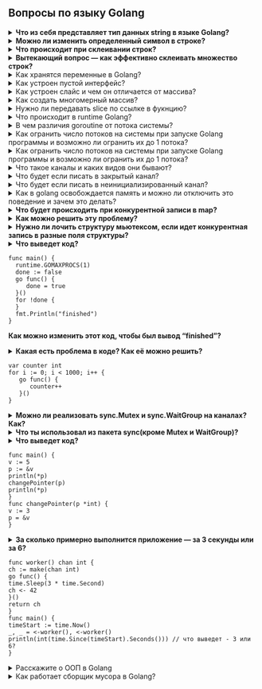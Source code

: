 ## Вопросы по языку Golang

<details>
<summary> <b>Что из себя представляет тип данных string в языке Golang?</b> </summary>
Массив символов
</details> 

<details>
<summary> <b>Можно ли изменить определенный символ в строке?</b> </summary>
Нет, один символ изменить нельзя
</details>  

<details>
<summary> <b>Что происходит при склеивании строк?</b> </summary>
Создание новой строки  
</details>  

<details>
<summary> <b>Вытекающий вопрос — как эффективно склеивать множество строк?</b> </summary>
String.builder  
bytes.buffer + fmt.fprintf  
strconv.appendint  
</details>  

<details>
<summary>Как хранятся переменные в Golang?</summary>
Переменная представляет именованный участок в памяти, который может хранить некоторое значение
</details>  

<details>
<summary>Как устроен пустой интерфейс?</summary>
todo
</details>  

<details>
<summary>Как устроен слайс и чем он отличается от массива?</summary>
Слайс это указатель на элементы массива
</details>  

<details>
<summary>Как создать многомерный массив?</summary>
riptutorial.com/go/example/7303/multidimensional-array
</details> 

<details>
<summary>Нужно ли передавать slice по ссылке в фукнцию?</summary>
Не обязательно, если слайс не расширяешь и не меняешь указатель
</details> 

<details>
<summary>Что происходит в runtime Golang?</summary>
todo
</details> 

<details>
<summary>В чем различия goroutine от потока системы?</summary>
Рутина более легковесна, системный поток может содержать тысячи рутин
</details> 

<details>
<summary>Как огранить число потоков на системы при запуске Golang программы и возможно ли огранить их до 1 потока?</summary>
С помощью установки значения переменной gomaxproc
</details> 

<details>
<summary>Как огранить число потоков на системы при запуске Golang программы и возможно ли огранить их до 1 потока?</summary>
С помощью установки значения переменной gomaxproc
</details> 

<details>
<summary>Что такое каналы и каких видов они бывают?</summary>
С помощью установки значения переменной gomaxproc
</details> 

<details>
<summary>Что будет если писать в закрытый канал?</summary>
С помощью установки значения переменной gomaxproc
</details> 

<details>
<summary>Что будет если писать в неинициализированный канал?</summary>
С помощью установки значения переменной gomaxproc
</details> 

<details>
<summary>Как в golang освобождается память и можно ли отключить это поведение и зачем это делать?</summary>
Есть GC, автоматическую очистку можно отключить и вызывать очистку вручную
</details> 

<details>
<summary> <b>Что будет происходить при конкурентной записи в map?</b> </summary>
Ситуация гонки/паника 
</details>  

<details>
<summary> <b>Как можно решить эту проблему?</b> </summary>
Конкурентность/параллелизм  
С помощью синхронизации доступа к объекту  
</details>  

<details>
<summary> <b>Нужно ли лочить структуру мьютексом, если идет конкурентная запись в разные поля структуры?</b> </summary>
Если есть гарантия, что в одно поле структуры одновременно записывает данные не более одного процесса  
</details>  


<details>
<summary> <b>Что выведет код?</b>  
  
 ```
func main() {
   runtime.GOMAXPROCS(1)  
   done := false  
   go func() {  
      done = true  
   }()  
   for !done {  
   }  
   fmt.Println("finished")  
}  
```
<b>Как можно изменить этот код, чтобы был вывод “finished”?</b>  
</summary>
На текущий момент и так выводит finished  
Чтобы увидеть, что он и так работает – нужно усыпить рутину на 2-3 секунды, перед сменой значения переменной done  
</details>  


<details>
<summary><b>Какая есть проблема в коде?   
Как её можно решить?</b>
  
```
var counter int
for i := 0; i < 1000; i++ {
   go func() {
      counter++
   }()
}
```  
  </summary>
С помощью пакета sync (mutex/waitgroup)
<details> <summary> А как её можно бы было решить, если бы в языке не было пакета sync? </summary> С помощью каналов или атомарного счётчика (который сейчас содержится в пакете sync) </details>   
</details>  

<details>
<summary><b>Можно ли реализовать sync.Mutex и sync.WaitGroup на каналах? Как?</b></summary>
Да, можно, с помощью пакета sync (mutex/waitgroup)  

```
package main
import (
	"fmt"
	"time"
)

func main() {
	c := make(chan bool)
	m := make(map[int]int)
	for i := 0; i < 10; i++ {
		go changeMap(c, i, m)
	}
	c <- true
	time.Sleep(2* time.Second)
	fmt.Println("map value", m)
}

func changeMap(n chan bool, i int, m map[int]int) {
	_ = <-n
	fmt.Printf("inside changeMap where i=%d \n", i)
	m[i] = i
	n <- true
}
```
</details>   

<details>
<summary><b>Что ты использовал из пакета sync(кроме Mutex и WaitGroup)?</b></summary>
Атомарный счётчик 
TODO - Добавить, что там еще есть
</details>  

<details>
<summary><b>Что выведет код?</b>

```
func main() {
v := 5
p := &v
println(*p)
changePointer(p)
println(*p)
}
func changePointer(p *int) {
v := 3
p = &v
}  
```  
  </summary>
  <details>
    <summary>Почему? Как нужно изменить функцию changePointer, чтобы вывело 5 и 3 (в оригинальной версии выводится 5 и 5)?
    </summary>
  Потому что мы в другой области видимости создаём переменную и подменяем не значение, а ссылку, что хранится в p, когда же функция отрабатывает в основной области видимости переменная хранит старую ссылку
  </details> 
</details>  

<details>
<summary><b>За сколько примерно выполнится приложение — за 3 секунды или за 6?</b>
  
```
func worker() chan int {
ch := make(chan int)
go func() {
time.Sleep(3 * time.Second)
ch <- 42
}()
return ch
}
func main() {
timeStart := time.Now()
_, _ = <-worker(), <-worker()
println(int(time.Since(timeStart).Seconds())) // что выведет - 3 или 6?
}
```  
  </summary>
<details> <summary> Что нужно изменить, чтобы код работал за 3 секунды? </summary> Добавить инициализацию воркеров, а потом ждать ответов из них </details>   
</details>  

<details>
<summary>Расскажите о ООП в Golang</summary>
todo
</details> 

<details>
<summary>Как работает сборщик мусора в Golang?</summary>
Очистка областей памяти, на которые ссылались переменные, что больше не используются
</details> 
